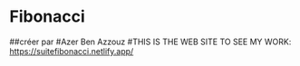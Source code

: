 # Fibonacci
##créer par
#Azer Ben Azzouz
#THIS IS THE WEB SITE TO SEE MY WORK:
https://suitefibonacci.netlify.app/
